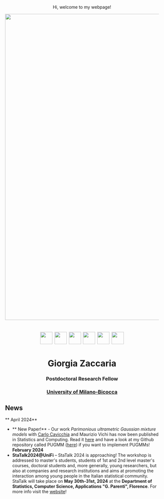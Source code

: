   <p align="center">
    Hi, welcome to my webpage!
 </p> 
 
  <img src="ZacGithub.jpg" style="width:1000px;" align="middle">
  
   <h1 align="center"> <a href="mailto:giorgia.zaccaria@unimib.it" target="_blank"><img src="email.jpg" style="width:40px;"></a> 
  <a href="https://scholar.google.it/citations?user=svSITAkAAAAJ&hl=it" target="_blank"><img src="scholar.png" style="width:40px;"></a>
  <a href="https://www.researchgate.net/profile/Giorgia-Zaccaria" target="_blank"><img src="RG.jpg" style="width:40px;"></a>
  <a href="https://github.com/giorgiazaccaria" target="_blank"><img src="github.png" style="width:40px;"></a>
  <a href="https://orcid.org/0000-0001-9119-9104" target="_blank"><img src="orcid.png" style="width:40px;"></a>
  <a href="https://www.linkedin.com/in/giorgia-zaccaria-2b7329174/" target="_blank"><img src="Linkedin.jpg" style="width:40px;"></a>
  </h1>
  
  
  <h1 align="center">Giorgia Zaccaria</h1>
  <h3 align="center">Postdoctoral Research Fellow</h3>
  <h3 align="center"><a href="https://www.unimib.it/giorgia-zaccaria" target="_blank">University of Milano-Bicocca</a></h3> 

  
## News
** April 2024**
- ** New Paper!** -  Our work _Parimonious ultrametric Gaussian mixture models_ with <a href="https://carlocavicchia.github.io" target="_blank">Carlo Cavicchia</a> and Maurizio Vichi has now been published in Statistics and Computing. Read it <a href="https://link.springer.com/article/10.1007/s11222-024-10405-9" target="_blank">here</a> and have a look at my Github repository called PUGMM (<a href="https://github.com/giorgiazaccaria/PUGMM" target="_blank">here</a>) if you want to implement PUGMMs! \
**February 2024**
- **StaTalk2024@UniFi** – StaTalk 2024 is approaching! The workshop is addressed to master's students, students of 1st and 2nd level master's courses, doctoral students and, more generally, young researchers, but also at companies and research institutions and aims at promoting the interaction among young people in the Italian statistical community. StaTalk will take place on **May 30th-31st, 2024** at the **Department of Statistics, Computer Science, Applications "G. Parenti", Florence**. For more info visit the <a href="https://www.disia.unifi.it/vp-462-statalk2024.html" target="_blank">website</a>!


